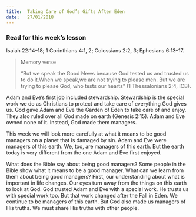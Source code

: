 ```yaml
---
title:  Taking Care of God’s Gifts After Eden
date:   27/01/2018
---
```


### Read for this week’s lesson
Isaiah 22:14–18; 1 Corinthians 4:1, 2; Colossians 2:2, 3; Ephesians 6:13–17. 

> <p>Memory verse</p>
> “But we speak the Good News because God tested us and trusted us to do it.When we speak,we are not trying to please men. But we are trying to please God, who tests our hearts” (1 Thessalonians 2:4, ICB). 

Adam and Eve’s first job included stewardship. Stewardship is the special work we do as Christians to protect and take care of everything God gives us. God gave Adam and Eve the Garden of Eden to take care of and enjoy. They also ruled over all God made on earth (Genesis 2:15). Adam and Eve owned none of it. Instead, God made them managers. 

This week we will look more carefully at what it means to be good managers on a planet that is damaged by sin. Adam and Eve were managers of this earth. We, too, are managers of this earth. But the earth today is very different from the one Adam and Eve first enjoyed. 

What does the Bible say about being good managers? Some people in the Bible show what it means to be a good manager. What can we learn from them about being good managers? First, our understanding about what is important in life changes. Our eyes turn away from the things on this earth to look at God. God trusted Adam and Eve with a special work. He trusts us with special work too. But that work changed after the Fall in Eden. We continue to be managers of this earth. But God also made us managers of His truths. We must share His truths with other people. 
